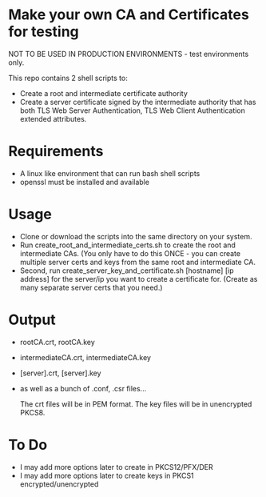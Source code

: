 # Make your own CA and Certificates for testing
NOT TO BE USED IN PRODUCTION ENVIRONMENTS - test environments only.

This repo contains 2 shell scripts to:
- Create a root and intermediate certificate authority
- Create a server certificate signed by the intermediate authority that has both TLS Web Server Authentication, TLS Web Client Authentication extended attributes.

# Requirements
- A linux like environment that can run bash shell scripts
- openssl must be installed and available

# Usage
- Clone or download the scripts into the same directory on your system.
- Run create_root_and_intermediate_certs.sh to create the root and intermediate CAs. (You only have to do this ONCE - you can create multiple server certs and keys from the same root and intermediate CA.
- Second, run create_server_key_and_certificate.sh [hostname] [ip address] for the server/ip you want to create a certificate for. (Create as many separate server certs that you need.)

# Output
- rootCA.crt, rootCA.key
- intermediateCA.crt, intermediateCA.key
- [server].crt, [server].key
- as well as a bunch of .conf, .csr files...

  The crt files will be in PEM format.
  The key files will be in unencrypted PKCS8.  
  
# To Do
- I may add more options later to create in PKCS12/PFX/DER
- I may add more options later to create keys in PKCS1 encrypted/unencrypted
